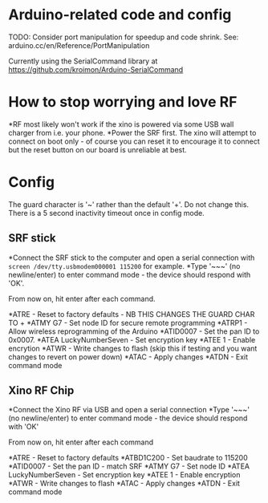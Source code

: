 # Arduino-related code and config

TODO:
Consider port manipulation for speedup and code shrink. See: arduino.cc/en/Reference/PortManipulation

Currently using the SerialCommand library at https://github.com/kroimon/Arduino-SerialCommand

# How to stop worrying and love RF
*RF most likely won't work if the xino is powered via some USB wall charger from i.e. your phone.
*Power the SRF first. The xino will attempt to connect on boot only - of course you can reset it to encourage it to connect but the reset button on our board is unreliable at best.

# Config
The guard character is '~' rather than the default '+'. Do not change this.
There is a 5 second inactivity timeout once in config mode.

## SRF stick
*Connect the SRF stick to the computer and open a serial connection with `screen /dev/tty.usbmodem000001 115200` for example.
*Type '~~~' (no newline/enter) to enter command mode - the device should respond with 'OK'.

From now on, hit enter after each command.

*ATRE    -   Reset to factory defaults - NB THIS CHANGES THE GUARD CHAR TO +
*ATMY G7    -   Set node ID for secure remote programming
*ATRP1  -   Allow wireless reprogramming of the Arduino
*ATID0007   -   Set the pan ID to 0x0007. 
*ATEA LuckyNumberSeven  -   Set encryption key
*ATEE 1     -   Enable encrytion
*ATWR       -   Write changes to flash (skip this if testing and you want changes to revert on power down)
*ATAC       -   Apply changes
*ATDN       -   Exit command mode 

## Xino RF Chip
*Connect the Xino RF via USB and open a serial connection
*Type '~~~' (no newline/enter) to enter command mode - the device should respond with 'OK'

From now on, hit enter after each command

*ATRE   -   Reset to factory defaults
*ATBD1C200  -   Set baudrate to 115200
*ATID0007   -   Set the pan ID - match SRF
*ATMY G7     -   Set node ID
*ATEA LuckyNumberSeven  -   Set encryption key
*ATEE 1     -   Enable encryption
*ATWR       -   Write changes to flash
*ATAC   -   Apply changes
*ATDN   -   Exit command mode
